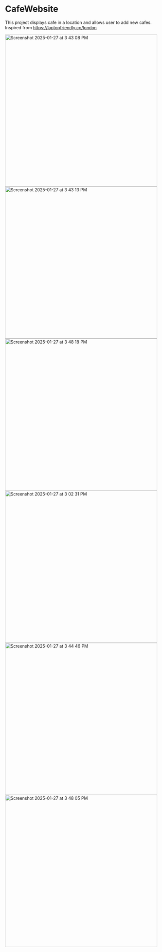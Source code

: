 # CafeWebsite
This project displays cafe in a location and allows user to add new cafes. Inspired from https://laptopfriendly.co/london


<img width="500" alt="Screenshot 2025-01-27 at 3 43 08 PM" src="https://github.com/user-attachments/assets/5c055f1e-9680-45a8-8ebb-365c30355d8d" />
<img width="500" alt="Screenshot 2025-01-27 at 3 43 13 PM" src="https://github.com/user-attachments/assets/05220a83-7170-41a7-8c95-bfb760dd6e58" />
<img width="500" alt="Screenshot 2025-01-27 at 3 48 18 PM" src="https://github.com/user-attachments/assets/5cd4e31b-3117-451c-94b6-f9d58805c806" />
<img width="500" alt="Screenshot 2025-01-27 at 3 02 31 PM" src="https://github.com/user-attachments/assets/3267b257-4d81-4b1b-9237-6ad04dd3646e" />
<img width="500" alt="Screenshot 2025-01-27 at 3 44 46 PM" src="https://github.com/user-attachments/assets/e3422d0a-db76-4114-9db0-04d0b08aaebe" />
<img width="500" alt="Screenshot 2025-01-27 at 3 48 05 PM" src="https://github.com/user-attachments/assets/a0e8709a-164d-464c-86f3-b7cee0d56b15" />
